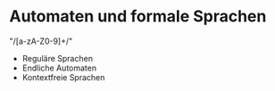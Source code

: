 # Automaten und formale Sprachen

"/[a-zA-Z0-9]+/"


  - Reguläre Sprachen
  - Endliche Automaten
  - Kontextfreie Sprachen
